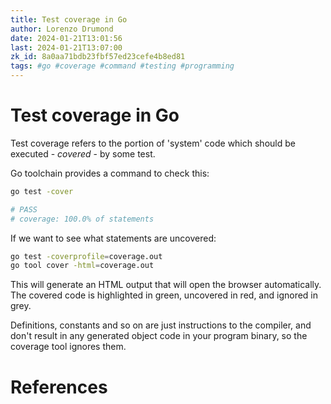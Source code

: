 ```yaml
---
title: Test coverage in Go
author: Lorenzo Drumond
date: 2024-01-21T13:01:56
last: 2024-01-21T13:07:00
zk_id: 8a0aa71bdb23fbf57ed23cefe4b8ed81
tags: #go #coverage #command #testing #programming
---
```



# Test coverage in Go
Test coverage refers to the portion of 'system' code which should be executed - _covered_ - by some test.

Go toolchain provides a command to check this:
```bash
go test -cover

# PASS
# coverage: 100.0% of statements
```

If we want to see what statements are uncovered:
```bash
go test -coverprofile=coverage.out
go tool cover -html=coverage.out
```

This will generate an HTML output that will open the browser automatically. The covered code is highlighted in green, uncovered in red, and ignored in grey.

Definitions, constants and so on are just instructions to the compiler, and don't result in any generated object code in your program binary, so the coverage tool ignores them.

# References
